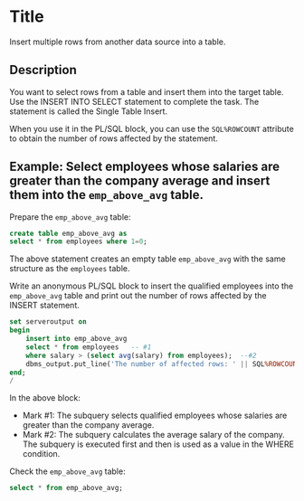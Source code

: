 # Title

Insert multiple rows from another data source into a table.

## Description

You want to select rows from a table and insert them into the target table. 
Use the INSERT INTO SELECT statement to complete the task.
The statement is called the Single Table Insert. 

When you use it in the PL/SQL block, you can use the `SQL%ROWCOUNT` attribute to obtain the number of rows affected by the statement.


## Example: Select employees whose salaries are greater than the company average and insert them into the `emp_above_avg` table.

Prepare the `emp_above_avg` table:

```sql
create table emp_above_avg as
select * from employees where 1=0;
```
The above statement creates an empty table `emp_above_avg` with the same structure as the `employees` table.


Write an anonymous PL/SQL block to insert the qualified employees into the `emp_above_avg` table and print out the number of rows affected by the INSERT statement.

```sql
set serveroutput on
begin
    insert into emp_above_avg
    select * from employees   -- #1
    where salary > (select avg(salary) from employees);  --#2
    dbms_output.put_line('The number of affected rows: ' || SQL%ROWCOUNT);
end;
/
```

In the above block:
- Mark #1: The subquery selects qualified employees whose salaries are greater than the company average.
- Mark #2: The subquery calculates the average salary of the company. The subquery is executed first and then is used as a value in the WHERE condition.

Check the `emp_above_avg` table:

```sql
select * from emp_above_avg;
```




  

  
